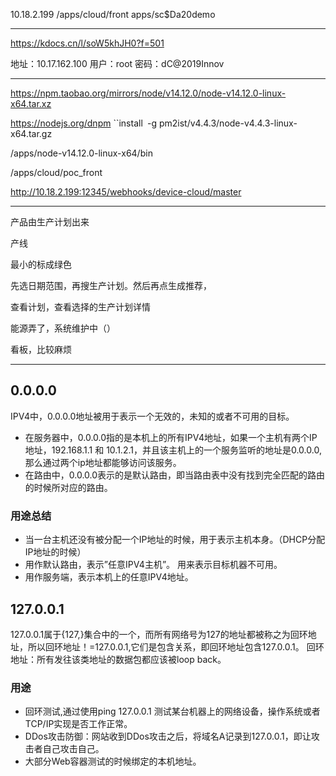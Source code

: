 10.18.2.199
/apps/cloud/front
apps/sc$Da20demo

----

https://kdocs.cn/l/soW5khJH0?f=501

地址：10.17.162.100
用户：root
密码：dC@2019Innov



---



https://npm.taobao.org/mirrors/node/v14.12.0/node-v14.12.0-linux-x64.tar.xz

https://nodejs.org/dnpm ``install` `-g pm2ist/v4.4.3/node-v4.4.3-linux-x64.tar.gz

/apps/node-v14.12.0-linux-x64/bin

/apps/cloud/poc_front

http://10.18.2.199:12345/webhooks/device-cloud/master

---

产品由生产计划出来

产线

最小的标成绿色

先选日期范围，再搜生产计划。然后再点生成推荐，

查看计划，查看选择的生产计划详情

能源弄了，系统维护中（）

看板，比较麻烦

---

## 0.0.0.0

IPV4中，0.0.0.0地址被用于表示一个无效的，未知的或者不可用的目标。

- 在服务器中，0.0.0.0指的是本机上的所有IPV4地址，如果一个主机有两个IP地址，192.168.1.1 和 10.1.2.1，并且该主机上的一个服务监听的地址是0.0.0.0,那么通过两个ip地址都能够访问该服务。
- 在路由中，0.0.0.0表示的是默认路由，即当路由表中没有找到完全匹配的路由的时候所对应的路由。

### 用途总结

- 当一台主机还没有被分配一个IP地址的时候，用于表示主机本身。（DHCP分配IP地址的时候）
- 用作默认路由，表示”任意IPV4主机”。 用来表示目标机器不可用。
- 用作服务端，表示本机上的任意IPV4地址。

## 127.0.0.1

127.0.0.1属于{127,}集合中的一个，而所有网络号为127的地址都被称之为回环地址，所以回环地址！=127.0.0.1,它们是包含关系，即回环地址包含127.0.0.1。 回环地址：所有发往该类地址的数据包都应该被loop back。

### 用途

- 回环测试,通过使用ping 127.0.0.1 测试某台机器上的网络设备，操作系统或者TCP/IP实现是否工作正常。
- DDos攻击防御：网站收到DDos攻击之后，将域名A记录到127.0.0.1，即让攻击者自己攻击自己。
- 大部分Web容器测试的时候绑定的本机地址。
